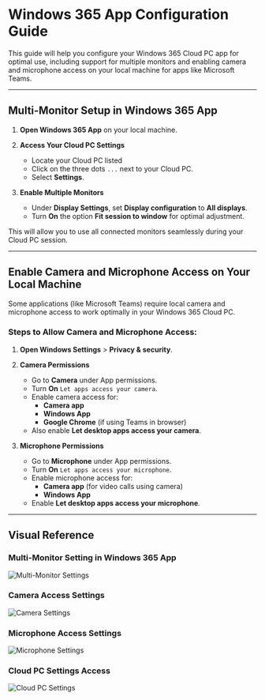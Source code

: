 # Windows 365 App Configuration Guide

This guide will help you configure your Windows 365 Cloud PC app for optimal use, including support for multiple monitors and enabling camera and microphone access on your local machine for apps like Microsoft Teams.

---

## Multi-Monitor Setup in Windows 365 App

1. **Open Windows 365 App** on your local machine.

2. **Access Your Cloud PC Settings**  
   - Locate your Cloud PC listed 
   - Click on the three dots `...` next to your Cloud PC.
   - Select **Settings**.

3. **Enable Multiple Monitors**  
   - Under **Display Settings**, set **Display configuration** to **All displays**.
   - Turn **On** the option **Fit session to window** for optimal adjustment.

This will allow you to use all connected monitors seamlessly during your Cloud PC session.

---

## Enable Camera and Microphone Access on Your Local Machine

Some applications (like Microsoft Teams) require local camera and microphone access to work optimally in your Windows 365 Cloud PC.

### Steps to Allow Camera and Microphone Access:

1. **Open Windows Settings** > **Privacy & security**.

2. **Camera Permissions**  
   - Go to **Camera** under App permissions.
   - Turn **On** `Let apps access your camera`.
   - Enable camera access for:
     - **Camera app**
     - **Windows App**
     - **Google Chrome** (if using Teams in browser)
   - Also enable **Let desktop apps access your camera**.

3. **Microphone Permissions**  
   - Go to **Microphone** under App permissions.
   - Turn **On** `Let apps access your microphone`.
   - Enable microphone access for:
     - **Camera app** (for video calls using camera)
     - **Windows App**
   - Enable **Let desktop apps access your microphone**.

---


## Visual Reference

### Multi-Monitor Setting in Windows 365 App  
![Multi-Monitor Settings](image-1.jpg)

### Camera Access Settings  
![Camera Settings](image-3.jpg)

### Microphone Access Settings  
![Microphone Settings](image-2.jpg)

### Cloud PC Settings Access  
![Cloud PC Settings](image-4.jpg)

